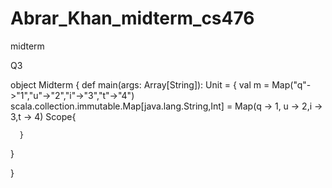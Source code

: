 # Abrar_Khan_midterm_cs476
midterm

Q3

object Midterm {
  def main(args: Array[String]): Unit = {
    val m = Map("q"->"1","u"->"2","i"->"3","t"->"4")
    scala.collection.immutable.Map[java.lang.String,Int] = Map(q -> 1, u -> 2,i -> 3,t -> 4)
      Scope{


      }

  }


}
